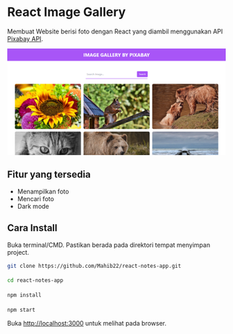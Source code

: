# React Image Gallery

Membuat Website berisi foto dengan React yang diambil menggunakan API [Pixabay API](https://pixabay.com/api/docs/).

![App Screenshot](screenshot.png)

## Fitur yang tersedia

- Menampilkan foto
- Mencari foto
- Dark mode

## Cara Install

Buka terminal/CMD. Pastikan berada pada direktori tempat menyimpan project.

```bash
git clone https://github.com/Mahib22/react-notes-app.git

cd react-notes-app

npm install

npm start
```

Buka [http://localhost:3000](http://localhost:3000) untuk melihat pada browser.
